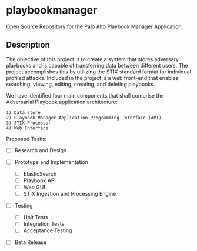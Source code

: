 # playbookmanager
Open Source Repository for the Palo Alto Playbook Manager Application.


## Description
 
The objective of this project is to create a system that stores adversary playbooks
and is capable of transferring data between different users. The project accomplishes
this by utilizing the STIX standard format for individual profiled attacks. Included in
the project is a web front-end that enables searching, viewing, editing, creating, and
deleting playbooks.
 
We have identified four main components that shall comprise the Adversarial Playbook application architecture:
    
    1) Data store
    2) Playbook Manager Application Programming Interface (API)
    3) STIX Processor
    4) Web Interface

Proposed Tasks:
  
  - [ ] Research and Design
  
  - [ ] Prototype and Implementation
    - [ ] ElasticSearch
    - [ ] Playbook API
    - [ ] Web GUI
    - [ ] STIX Ingestion and Processing Engine
   - [ ] Testing
     - [ ] Unit Tests
     - [ ] Integration Tests
     - [ ] Acceptance Testing
   - [ ] Beta Release
